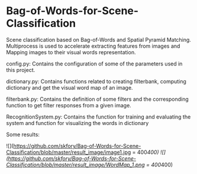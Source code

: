 # Bag-of-Words-for-Scene-Classification

Scene classification based on Bag-of-Words and Spatial Pyramid Matching. 
Multiprocess is used to accelerate extracting features from images and Mapping
images to their visual words representation.

config.py: Contains the configuration of some of the parameters used in this 
project.

dictionary.py: Contains functions related to creating filterbank, computing
dictionary and get the visual word map of an image.

filterbank.py: Contains the definition of some filters and the corresponding 
function to get filter responses from a given image.

RecognitionSystem.py: Contains the function for training and evaluating the system
and function for visualizing the words in dictionary

Some results:

![](https://github.com/skfory/Bag-of-Words-for-Scene-Classification/blob/master/result_image/image1.jpg = 400*400)
![](https://github.com/skfory/Bag-of-Words-for-Scene-Classification/blob/master/result_image/WordMap_1.png  = 400*400)

